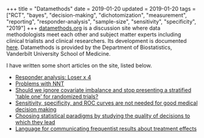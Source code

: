 +++
title = "Datamethods"
date = 2019-01-20
updated = 2019-01-20
tags = ["RCT", "bayes", "decision-making", "dichotomization",
"measurement", "reporting", "responder-analysis", "sample-size",
"sensitivity", "specificity", "2019"]
+++
[datamethods.org](https://discourse.datamethods.org) is a discussion site where
data methodologists meet each other and subject matter experts
including clinical trialists and clinical researchers.  Its
development is documented [here](/post/disc).  Datamethods is provided
by the Department of Biostatistics, Vanderbilt University School of Medicine.

I have written some short articles on the site, listed below.

-   [Responder analysis: Loser x 4](https://discourse.datamethods.org/t/responder-analysis-loser-x-4)
-   [Problems with NNT](https://discourse.datamethods.org/t/problems-with-nnt)
-   [Should we ignore covariate imbalance and stop presenting a stratified 'table one' for randomized trials?](https://discourse.datamethods.org/t/should-we-ignore-covariate-imbalance-and-stop-presenting-a-stratified-table-one-for-randomized-trials)
-   [Sensitivity, specificity, and ROC curves are not needed for good medical decision making](https://discourse.datamethods.org/t/sensitivity-specificity-and-roc-curves-are-not-needed-for-good-medical-decision-making)
-   [Choosing statistical paradigms by studying the quality of decisions to which they lead](https://discourse.datamethods.org/t/choosing-statistical-paradigms-by-studying-the-quality-of-decisions-to-which-they-lead)
-   [Language for communicating frequentist results about treatment effects](https://discourse.datamethods.org/t/language-for-communicating-frequentist-results-about-treatment-effects)
